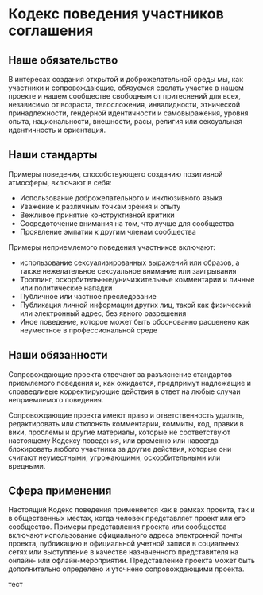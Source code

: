 # Кодекс поведения участников соглашения

## Наше обязательство

В интересах создания открытой и доброжелательной среды мы, как участники и сопровождающие, обязуемся сделать участие в нашем проекте и нашем сообществе свободным от притеснений для всех, независимо от возраста, телосложения, инвалидности, этнической принадлежности, гендерной идентичности и самовыражения, уровня опыта, национальности, внешности, расы, религия или сексуальная идентичность и ориентация.

## Наши стандарты

Примеры поведения, способствующего созданию позитивной атмосферы, включают в себя:

-   Использование доброжелательного и инклюзивного языка
-   Уважение к различным точкам зрения и опыту
-   Вежливое принятие конструктивной критики
-   Сосредоточение внимания на том, что лучше для сообщества
-   Проявление эмпатии к другим членам сообщества

Примеры неприемлемого поведения участников включают:

-   использование сексуализированных выражений или образов, а также нежелательное сексуальное внимание или заигрывания
-   Троллинг, оскорбительные/уничижительные комментарии и личные или политические нападки
-   Публичное или частное преследование
-   Публикация личной информации других лиц, такой как физический или электронный адрес, без явного разрешения
-   Иное поведение, которое может быть обоснованно расценено как неуместное в профессиональной среде

## Наши обязанности

Сопровождающие проекта отвечают за разъяснение стандартов приемлемого поведения и, как ожидается, предпримут надлежащие и справедливые корректирующие действия в ответ на любые случаи неприемлемого поведения.

Сопровождающие проекта имеют право и ответственность удалять, редактировать или отклонять комментарии, коммиты, код, правки в вики, проблемы и другие материалы, которые не соответствуют настоящему Кодексу поведения, или временно или навсегда блокировать любого участника за другие действия, которые они считают неуместными, угрожающими, оскорбительными или вредными.

## Сфера применения

Настоящий Кодекс поведения применяется как в рамках проекта, так и в общественных местах, когда человек представляет проект или его сообщество. Примеры представления проекта или сообщества включают использование официального адреса электронной почты проекта, публикацию в официальной учетной записи в социальных сетях или выступление в качестве назначенного представителя на онлайн- или офлайн-мероприятии. Представление проекта может быть дополнительно определено и уточнено сопровождающими проекта.

тест
